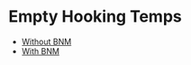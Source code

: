 # Empty Hooking Temps
- [Without BNM](https://github.com/Livku2/Quest-Modding-Lib-Template)
- [With BNM](https://github.com/Livku2/Quest-Modding-Template)


